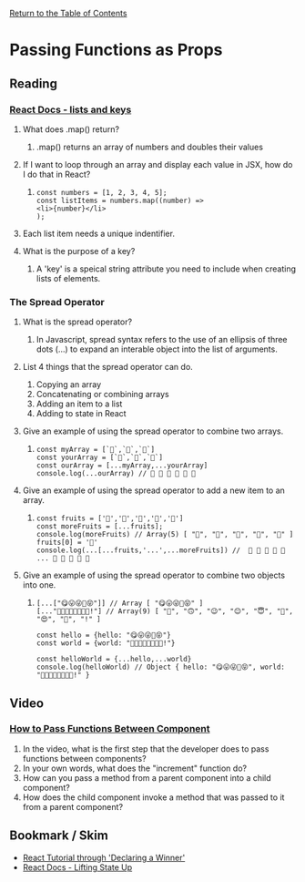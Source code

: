 [Return to the Table of Contents](README.md)

# Passing Functions as Props

## Reading

### [React Docs - lists and keys](https://reactjs.org/docs/lists-and-keys.html)

1. What does .map() return?

   1. .map() returns an array of numbers and doubles their values
2. If I want to loop through an array and display each value in JSX, how do I do that in React?

   1. ```
      const numbers = [1, 2, 3, 4, 5];
      const listItems = numbers.map((number) =>
      <li>{number}</li>
      );
      ```
3. Each list item needs a unique indentifier.
4. What is the purpose of a key?

   1. A 'key' is a speical string attribute you need to include when creating lists of elements.

### The Spread Operator

1. What is the spread operator?

   1. In Javascript, spread syntax refers to the use of an ellipsis of three dots (...) to expand an interable object into the list of arguments.
2. List 4 things that the spread operator can do.

   1. Copying an array
   2. Concatenating or combining arrays
   3. Adding an item to a list
   4. Adding to state in React
3. Give an example of using the spread operator to combine two arrays.

   1. ```
      const myArray = [`🤪`,`🐻`,`🎌`]
      const yourArray = [`🙂`,`🤗`,`🤩`]
      const ourArray = [...myArray,...yourArray]
      console.log(...ourArray) // 🤪 🐻 🎌 🙂 🤗 🤩
      ```
4. Give an example of using the spread operator to add a new item to an array.

   1. ```
      const fruits = ['🍏','🍊','🍌','🍉','🍍']
      const moreFruits = [...fruits];
      console.log(moreFruits) // Array(5) [ "🍏", "🍊", "🍌", "🍉", "🍍" ]
      fruits[0] = '🍑'
      console.log(...[...fruits,'...',...moreFruits]) //  🍑 🍊 🍌 🍉 🍍 ... 🍏 🍊 🍌 🍉 🍍
      ```
5. Give an example of using the spread operator to combine two objects into one.

   1. ```
      [...["😋😛😜🤪😝"]] // Array [ "😋😛😜🤪😝" ]
      [..."🙂🙃😉😊😇🥰😍🤩!"] // Array(9) [ "🙂", "🙃", "😉", "😊", "😇", "🥰", "😍", "🤩", "!" ]

      const hello = {hello: "😋😛😜🤪😝"}
      const world = {world: "🙂🙃😉😊😇🥰😍🤩!"}

      const helloWorld = {...hello,...world}
      console.log(helloWorld) // Object { hello: "😋😛😜🤪😝", world: "🙂🙃😉😊😇🥰😍🤩!" }
      ```

## Video

### [How to Pass Functions Between Component](https://www.youtube.com/watch?v=c05OL7XbwXU)

1. In the video, what is the first step that the developer does to pass functions between components?
2. In your own words, what does the "increment" function do?
3. How can you pass a method from a parent component into a child component?
4. How does the child component invoke a method that was passed to it from a parent component?

## Bookmark / Skim

* [React Tutorial through 'Declaring a Winner'](https://reactjs.org/tutorial/tutorial.html)
* [React Docs - Lifting State Up](https://)
